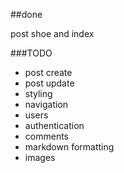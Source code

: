 ##done

post shoe and index

###TODO

- post create
- post update
- styling
- navigation
- users
- authentication
- comments
- markdown formatting
- images
